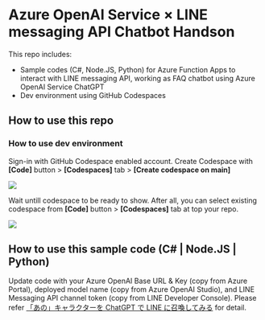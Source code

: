 # Azure OpenAI Service × LINE messaging API Chatbot Handson

This repo includes:

- Sample codes (C#, Node.JS, Python) for Azure Function Apps to interact with LINE messaging API, working as FAQ chatbot using Azure OpenAI Service ChatGPT
- Dev environment using GitHub Codespaces

## How to use this repo

### How to use dev environment

Sign-in with GitHub Codespace enabled account.
Create Codespace with **[Code]** button > **[Codespaces]** tab > **[Create codespace on main]**

![](screenshots/Handson-AOAI-LINEApiBot_03.png)

Wait untill codespace to be ready to show. After all, you can select existing codespace from **[Code]** button > **[Codespaces]** tab at top your repo.

![](screenshots/Handson-AOAI-LINEApiBot_04.png)

## How to use this sample code (C# | Node.JS | Python)

Update code with your Azure OpenAI Base URL & Key (copy from Azure Portal), deployed model name (copy from Azure OpenAI Studio), and LINE Messaging API channel token (copy from LINE Developer Console). Please refer [「あの」キャラクターを ChatGPT で LINE に召喚してみる](https://qiita.com/annie/items/9333f1c4d2eab9104926) for detail.
